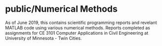 # public/Numerical Methods
As of June 2019, this contains scientific programming reports and revelant MATLAB code using various numerical methods. Reports completed as assignments for CE 3101 Computer Applications in Civil Engineering at University of Minnesota - Twin Cities.
